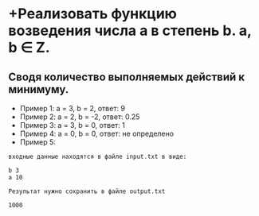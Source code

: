 # +Реализовать функцию возведения числа а в степень b. a, b ∈ Z. 


## Сводя количество выполняемых действий к минимуму. 



- Пример 1: а = 3, b = 2, ответ: 9 
- Пример 2: а = 2, b = -2, ответ: 0.25
- Пример 3: а = 3, b = 0, ответ: 1
- Пример 4: а = 0, b = 0, ответ: не определено
- Пример 5:
```
входные данные находятся в файле input.txt в виде:

b 3
a 10

Результат нужно сохранить в файле output.txt

1000
```